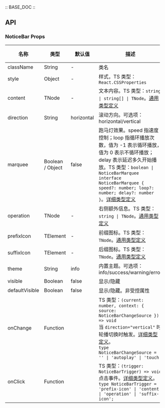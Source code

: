 :: BASE_DOC ::

## API


### NoticeBar Props

名称 | 类型 | 默认值 | 描述 | 必传
-- | -- | -- | -- | --
className | String | - | 类名 | N
style | Object | - | 样式，TS 类型：`React.CSSProperties` | N
content | TNode | - | 文本内容。TS 类型：`string \| string[] \| TNode`。[通用类型定义](https://github.com/Tencent/tdesign-mobile-react/blob/develop/src/common.ts) | N
direction | String | horizontal | 滚动方向。可选项：horizontal/vertical | N
marquee | Boolean / Object | false | 跑马灯效果。speed 指速度控制；loop 指循环播放次数，值为 -1 表示循环播放，值为 0 表示不循环播放；delay 表示延迟多久开始播放。TS 类型：`boolean \| NoticeBarMarquee` `interface NoticeBarMarquee { speed?: number; loop?: number; delay?: number }`。[详细类型定义](https://github.com/Tencent/tdesign-mobile-react/tree/develop/src/notice-bar/type.ts) | N
operation | TNode | - | 右侧额外信息。TS 类型：`string \| TNode`。[通用类型定义](https://github.com/Tencent/tdesign-mobile-react/blob/develop/src/common.ts) | N
prefixIcon | TElement | - | 前缀图标。TS 类型：`TNode`。[通用类型定义](https://github.com/Tencent/tdesign-mobile-react/blob/develop/src/common.ts) | N
suffixIcon | TElement | - | 后缀图标。TS 类型：`TNode`。[通用类型定义](https://github.com/Tencent/tdesign-mobile-react/blob/develop/src/common.ts) | N
theme | String | info | 内置主题。可选项：info/success/warning/error | N
visible | Boolean | false | 显示/隐藏 | N
defaultVisible | Boolean | false | 显示/隐藏。非受控属性 | N
onChange | Function |  | TS 类型：`(current: number, context: { source: NoticeBarChangeSource }) => void`<br/>当 `direction="vertical"` 时轮播切换时触发。[详细类型定义](https://github.com/Tencent/tdesign-mobile-react/tree/develop/src/notice-bar/type.ts)。<br/>`type NoticeBarChangeSource = '' \| 'autoplay' \| 'touch'`<br/> | N
onClick | Function |  | TS 类型：`(trigger: NoticeBarTrigger) => void`<br/>点击事件。[详细类型定义](https://github.com/Tencent/tdesign-mobile-react/tree/develop/src/notice-bar/type.ts)。<br/>`type NoticeBarTrigger = 'prefix-icon' \| 'content' \| 'operation' \| 'suffix-icon';`<br/> | N
